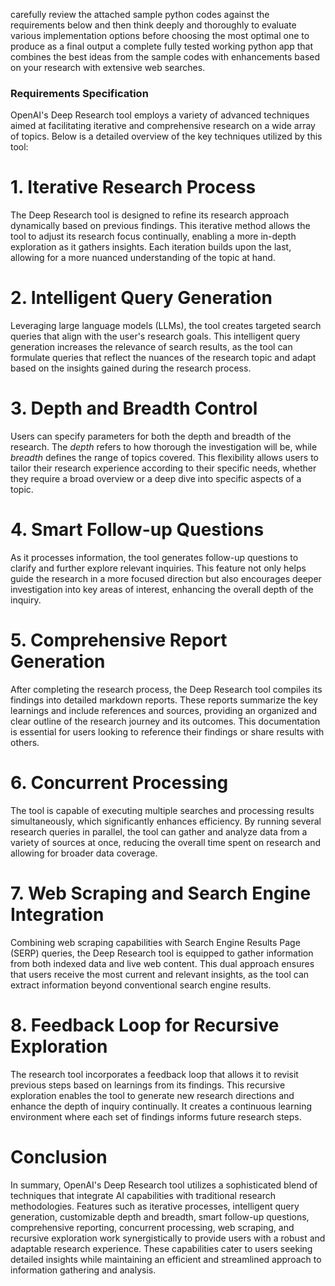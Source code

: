 carefully review the attached sample python codes against the requirements below and then think deeply and thoroughly to evaluate various implementation options before choosing the most optimal one to produce as a final output a complete fully tested working python app that combines the best ideas from the sample codes with enhancements based on your research with extensive web searches.

### Requirements Specification ###
OpenAI's Deep Research tool employs a variety of advanced techniques aimed at facilitating iterative and comprehensive research on a wide array of topics. Below is a detailed overview of the key techniques utilized by this tool:

# 1. Iterative Research Process
The Deep Research tool is designed to refine its research approach dynamically based on previous findings. This iterative method allows the tool to adjust its research focus continually, enabling a more in-depth exploration as it gathers insights. Each iteration builds upon the last, allowing for a more nuanced understanding of the topic at hand.

# 2. Intelligent Query Generation
Leveraging large language models (LLMs), the tool creates targeted search queries that align with the user's research goals. This intelligent query generation increases the relevance of search results, as the tool can formulate queries that reflect the nuances of the research topic and adapt based on the insights gained during the research process.

# 3. Depth and Breadth Control
Users can specify parameters for both the depth and breadth of the research. The *depth* refers to how thorough the investigation will be, while *breadth* defines the range of topics covered. This flexibility allows users to tailor their research experience according to their specific needs, whether they require a broad overview or a deep dive into specific aspects of a topic.

# 4. Smart Follow-up Questions
As it processes information, the tool generates follow-up questions to clarify and further explore relevant inquiries. This feature not only helps guide the research in a more focused direction but also encourages deeper investigation into key areas of interest, enhancing the overall depth of the inquiry.

# 5. Comprehensive Report Generation
After completing the research process, the Deep Research tool compiles its findings into detailed markdown reports. These reports summarize the key learnings and include references and sources, providing an organized and clear outline of the research journey and its outcomes. This documentation is essential for users looking to reference their findings or share results with others.

# 6. Concurrent Processing
The tool is capable of executing multiple searches and processing results simultaneously, which significantly enhances efficiency. By running several research queries in parallel, the tool can gather and analyze data from a variety of sources at once, reducing the overall time spent on research and allowing for broader data coverage.

# 7. Web Scraping and Search Engine Integration
Combining web scraping capabilities with Search Engine Results Page (SERP) queries, the Deep Research tool is equipped to gather information from both indexed data and live web content. This dual approach ensures that users receive the most current and relevant insights, as the tool can extract information beyond conventional search engine results.

# 8. Feedback Loop for Recursive Exploration
The research tool incorporates a feedback loop that allows it to revisit previous steps based on learnings from its findings. This recursive exploration enables the tool to generate new research directions and enhance the depth of inquiry continually. It creates a continuous learning environment where each set of findings informs future research steps.

# Conclusion
In summary, OpenAI's Deep Research tool utilizes a sophisticated blend of techniques that integrate AI capabilities with traditional research methodologies. Features such as iterative processes, intelligent query generation, customizable depth and breadth, smart follow-up questions, comprehensive reporting, concurrent processing, web scraping, and recursive exploration work synergistically to provide users with a robust and adaptable research experience. These capabilities cater to users seeking detailed insights while maintaining an efficient and streamlined approach to information gathering and analysis.

